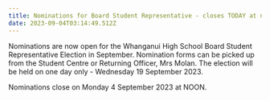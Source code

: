 ```yaml
---
title: Nominations for Board Student Representative - closes TODAY at noon.
date: 2023-09-04T03:14:49.512Z
---
```

Nominations are now open for the Whanganui High School Board Student Representative Election in September. Nomination forms can be picked up from the Student Centre or Returning Officer, Mrs Molan. The election will be held on one day only - Wednesday 19 September 2023.

Nominations close on Monday 4 September 2023 at NOON.